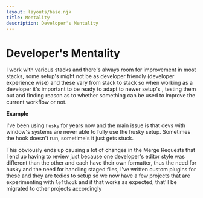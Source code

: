 ```yaml
---
layout: layouts/base.njk
title: Mentality
description: Developer's Mentality
---
```


# Developer's Mentality

I work with various stacks and there's always room for improvement in most stacks, some setup's
might not be as developer friendly (developer experience wise) and these vary from stack to stack
so when working as a developer it's important to be ready to adapt to newer setup's , testing them out
and finding reason as to whether something can be used to improve the current workflow or not.

**Example**

I've been using `husky` for years now and the main issue is that devs with window's systems are never able to
fully use the husky setup. Sometimes the hook doesn't run, sometime's it just gets stuck.

This obviously ends up causing a lot of changes in the Merge Requests that I end up having to review just because
one developer's editor style was different than the other and each have their own formatter, thus the need for husky
and the need for handling staged files, I've written custom plugins for these and they are tedios to setup
so we now have a few projects that are experimenting with `lefthook` and if that works as expected, that'll be
migrated to other projects accordingly
